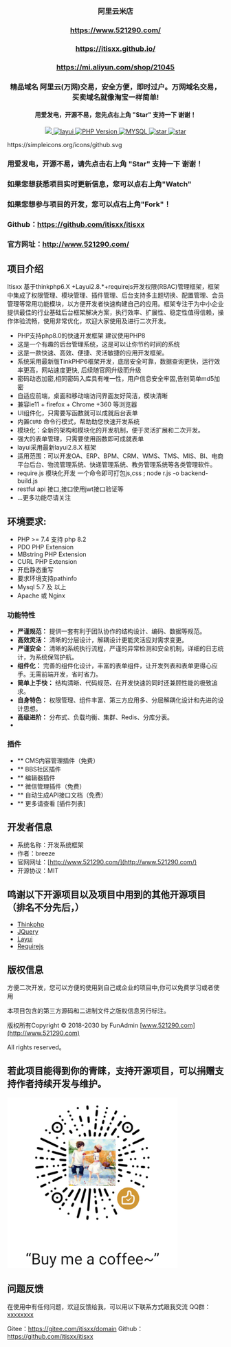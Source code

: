 <BR>
<h3 align="center">阿里云米店</h3>
<h3 align="center"><a href="https://www.521290.com/">https://www.521290.com/</a></h3>
<h3 align="center"><a href="https://itisxx.github.io/">https://itisxx.github.io/</a></h3>
<h3 align="center"><a href="https://mi.aliyun.com/shop/21045">https://mi.aliyun.com/shop/21045</a></h3>

<h3 align="center">精品域名 阿里云(万网)交易，安全方便，即时过户。万网域名交易，买卖域名就像淘宝一样简单!</h3>

<h4 align="center">用爱发电，开源不易，您先点右上角 "Star" 支持一下 谢谢！</h4>
<p align="center">
    <a href="http://www.funadmin.com/">
        <img src="https://img.shields.io/badge/license-MIT-success.svg" />
    </a>
    <a href="https://www.layui.com/">
        <img src="https://img.shields.io/badge/layui-2.8.*-green.svg" alt="layui">
    </a>
    <a href="http://www.funadmin.com/">
        <img src="https://img.shields.io/badge/php-%3E%3D7.4-8892BF.svg" alt="PHP Version">
    </a>
    <a href='https://gitee.com/funadmin/funadmin'>
        <img src='https://img.shields.io/badge/Mysql-%3E%3D5.7-green' alt='MYSQL'></img>
    </a>
    <a href='https://gitee.com/itisxx/domain'>
        <img src='https://gitee.com/itisxx/domain/badge/star.svg?theme=dark' alt='star'></img>
    </a>
    <a href='https://github.com/itisxx/itisxx'>
        <img src='https://img.shields.io/badge/dynamic/json?logo=github&label=GitHub&labelColor=2C2E43&color=2C2E43&query=%24.count&url=https://api.swo.moe/stats/github/itisxx' alt='star'></img>
    </a>
</p>
https://simpleicons.org/icons/github.svg

### 用爱发电，开源不易，请先点击右上角 "Star" 支持一下 谢谢！

### 如果您想获悉项目实时更新信息，您可以点右上角"Watch"

### 如果您想参与项目的开发，您可以点右上角"Fork"！

### Github：https://github.com/itisxx/itisxx

### 官方网址：http://www.521290.com/

## 项目介绍

Itisxx 基于thinkphp6.X +Layui2.8.*+requirejs开发权限(RBAC)管理框架，框架中集成了权限管理、模块管理、插件管理、后台支持多主题切换、配置管理、会员管理等常用功能模块，以方便开发者快速构建自己的应用。框架专注于为中小企业提供最佳的行业基础后台框架解决方案，执行效率、扩展性、稳定性值得信赖，操作体验流畅，使用非常优化，欢迎大家使用及进行二次开发。

+ PHP支持php8.0的快速开发框架 建议使用PHP8
+ 这是一个有趣的后台管理系统，这是可以让你节约时间的系统
+ 这是一款快速、高效、便捷、灵活敏捷的应用开发框架。
+ 系统采用最新版TinkPHP6框架开发，底层安全可靠，数据查询更快，运行效率更高，网站速度更快, 后续随官网升级而升级
+ 密码动态加密,相同密码入库具有唯一性，用户信息安全牢固,告别简单md5加密
+ 自适应前端，桌面和移动端访问界面友好简洁，模块清晰
+ 兼容ie11 + firefox + Chrome +360 等浏览器
+ UI组件化，只需要写函数就可以成就后台表单
+ 内置`CURD` 命令行模式，帮助助您快速开发系统
+ 模块化：全新的架构和模块化的开发机制，便于灵活扩展和二次开发。
+ 强大的表单管理，只需要使用函数即可成就表单
+ layui采用最新layui2.8.X 框架
+ 适用范围：可以开发OA、ERP、BPM、CRM、WMS、TMS、MIS、BI、电商平台后台、物流管理系统、快递管理系统、教务管理系统等各类管理软件。
+ require.js 模块化开发 一个命令即可打包js,css ; node r.js -o backend-build.js
+ restful api 接口,接口使用jwt接口验证等
+ ...更多功能尽请关注

## 环境要求:

* PHP >= 7.4 支持 php 8.2
* PDO PHP Extension
* MBstring PHP Extension
* CURL PHP Extension
* 开启静态重写
* 要求环境支持pathinfo
* Mysql 5.7 及 以上
* Apache 或 Nginx

### 功能特性

- **严谨规范：** 提供一套有利于团队协作的结构设计、编码、数据等规范。
- **高效灵活：** 清晰的分层设计，解耦设计更能灵活应对需求变更。
- **严谨安全：** 清晰的系统执行流程，严谨的异常检测和安全机制，详细的日志统计，为系统保驾护航。
- **组件化：** 完善的组件化设计，丰富的表单组件，让开发列表和表单更得心应手。无需前端开发，省时省力。
- **简单上手快：** 结构清晰、代码规范、在开发快速的同时还兼顾性能的极致追求。
- **自身特色：** 权限管理、组件丰富、第三方应用多、分层解耦化设计和先进的设计思想。
- **高级进阶：** 分布式、负载均衡、集群、Redis、分库分表。
-

### 插件

- ** CMS内容管理插件（免费）
- ** BBS社区插件
- ** 编辑器插件
- ** 微信管理插件（免费）
- ** 自动生成API接口文档（免费）
- ** 更多请查看 [插件列表]

## 开发者信息

* 系统名称：开发系统框架
* 作者：breeze
* 官网网址：[http://www.521290.com/](http://www.521290.com/)
* 开源协议：MIT

## 鸣谢以下开源项目以及项目中用到的其他开源项目 （排名不分先后，）

- [Thinkphp](http://thinkphp.cn)
- [JQuery](http://jquery.com)
- [Layui](http://www.layuion.com)
- [Requirejs](https://requirejs.org)

## 版权信息

方便二次开发，您可以方便的使用到自己或企业的项目中,你可以免费学习或者使用

本项目包含的第三方源码和二进制文件之版权信息另行标注。

版权所有Copyright © 2018-2030 by FunAdmin [www.521290.com](http://www.521290.com)

All rights reserved。

## 若此项目能得到你的青睐，支持开源项目，可以捐赠支持作者持续开发与维护。

![image](coffee.png)

## 问题反馈

在使用中有任何问题，欢迎反馈给我，可以用以下联系方式跟我交流
QQ群：[xxxxxxxx](https://jq.qq.com/?_wv=xxxx&k=xxxxxxxx)

Gitee：https://gitee.com/itisxx/domain
Github：https://github.com/itisxx/itisxx
